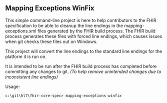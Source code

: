 ## Mapping Exceptions WinFix
This simple command-line project is here to help contributors to the FHIR specification to be able to cleanup the line endings 
in the mapping-exceptions.xml files generated by the FHIR build process. The FHIR build process generates these files with
forced line endings, which causes issues when git checks these files out on Windows.

This project will convert the line endings to the standard line endings for the platform it is run on.

It is intended to be run after the FHIR build process has completed before committing any changes to git.
*(To help remove unintended changes due to inconsistent line endings)*

Usage:
```
c:\git\hl7\fhir-core-spec> mapping-exceptions-winfix
```
